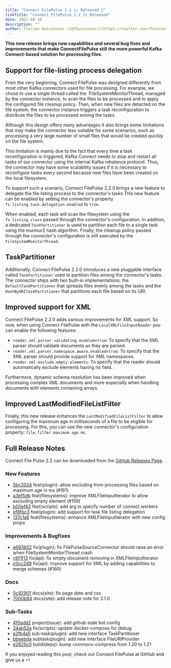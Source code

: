 ```yaml
---
title: "Connect FilePulse 2.2 is Released 🚀"
linkTitle: "Connect FilePulse 2.2 is Released"
date: 2021-08-10
description: ""
author: Florian Hussonnois ([@fhussonnois](https://twitter.com/fhussonnois))
---
```


**This new release brings new capabilities and several bug fixes and improvements that make ConnectFilePulse still the more powerful Kafka Connect-based solution for processing files.**

## Support for file-listing process delegation

From the very beginning, Connect FilePulse was designed differently from most other Kafka connectors used for file processing. 
For example, we chose to use a single thread called the `FileSystemMonitorThread, managed by the connector instance, to scan the files to be processed and to apply the configured file cleanup policy.
Then, when new files are detected on the file system, the connector instance triggers a task reconfiguration to distribute the files to be processed among the tasks.

Although this design offers many advantages it also brings some limitations that may make the connector less suitable for some scenarios, 
such as processing a very large number of small files that would be created quickly on the file system.

This limitation is mainly due to the fact that every time a task reconfiguration is triggered, 
Kafka Connect needs to stop and restart all tasks of our connector using the internal Kafka rebalance protocol.
Thus, the connector may have some scalability issues if it is necessary to reconfigure tasks every second because new files have been created on the local filesystem.

To support such a scenario, Connect FilePulse 2.2.0 brings a new feature to delegate the file listing process to the connector's tasks
This new feature can be enabled by setting the connector's property `fs.listing.task.delegation.enabled` to `true`.

When enabled, each task will scan the filesystem using the `fs.listing.class` passed through the connector's configuration.
In addition, a dedicated `TaskPartitioner` is used to partition each file to a single task using the murmur2 hash algorithm.
Finally, the cleanup policy passed through the connector's configuration is still executed by the `FileSystemMonitorThread`.

## TaskPartitioner

Additionally, Connect FilePulse 2.2.0 introduces a new pluggable interface called `TaskPartitioner` used to partition files among the connector's tasks.
The connector ships with two built-in implementations: the `DefaultTaskPartitioner` that spreads files evenly among the tasks and the `HashByURITaskPartitioner` that partitions each file based on its URI.

## Improved support for XML 

Connect FilePulse 2.2.0 adds various improvements for XML support. 
So now, when using Connect FilePulse with the `LocalXMLFileInputReader` you can enable the following features: 

* `reader.xml.parser.validating.enabled=true`: To specify that the XML parser should validate documents as they are parsed.
* `reader.xml.parser.namespace.aware.enabled=true`: To specify that the XML parser should provide support for XML namespaces.
* `reader.xml.exclude.empty.elements`: To specify that the reader should automatically exclude elements having no field.

Furthermore, dynamic schema resolution has been improved when processing complex XML documents and more especially when handling documents with elements containing arrays.

## Improved LastModifiedFileListFilter

Finally, this new release enhances the `LastModifiedFileListFilter` to allow configuring the maximum age in milliseconds of a file to be eligible for processing. 
For this, you can use the new connector's configuration property: `file.filter.maximum.age.ms`.

## Full Release Notes

Connect File Pulse 2.2 can be downloaded from the [GitHub Releases Page](https://github.com/streamthoughts/kafka-connect-file-pulse/releases/tag/v2.2.0). 

### New Features

* [5bc2024](https://github.com/streamthoughts/kafka-connect-file-pulse/commit/5bc2024) feat(plugin): allow excluding from processing files based on maximum age in ms (#161)
* [a3ef5db](https://github.com/streamthoughts/kafka-connect-file-pulse/commit/a3ef5db) feat(filesystems): improve XMLFileInputIterator to allow excluding empty element (#159)
* [b00ef42](https://github.com/streamthoughts/kafka-connect-file-pulse/commit/b00ef42) feat(scripts): add arg to specify number of connect workers
* [ef8fbc3](https://github.com/streamthoughts/kafka-connect-file-pulse/commit/ef8fbc3) feat(plugin): add support for task file listing delegation
* [137c1a6](https://github.com/streamthoughts/kafka-connect-file-pulse/commit/137c1a6) feat(filesystems): enhance XMLFileInputIterator with new config props

### Improvements & Bugfixes

* [a693b52](https://github.com/streamthoughts/kafka-connect-file-pulse/commit/a693b52) fix(plugin): fix FilePulseSourceConnector should raise an error when FileSystemMonitorThread crash
* [c6f1f13](https://github.com/streamthoughts/kafka-connect-file-pulse/commit/c6f1f13) fix(api): fix empty document removing in XMLFileInputIterator
* [c0cc249](https://github.com/streamthoughts/kafka-connect-file-pulse/commit/c0cc249) fix(api): improve support for XML by adding capabilities to merge schemas (#160)

### Docs
* [0c92901](https://github.com/streamthoughts/kafka-connect-file-pulse/commit/0c92901) docs(site): fix page date and css
* [7000b84](https://github.com/streamthoughts/kafka-connect-file-pulse/commit/7000b84) docs(site): add release note for 2.1.0

### Sub-Tasks

* [4f0add2](https://github.com/streamthoughts/kafka-connect-file-pulse/commit/4f0add2) project(issue): add github stale bot config
* [34ab52a](https://github.com/streamthoughts/kafka-connect-file-pulse/commit/34ab52a) fix(scripts): update docker-compose for debug
* [a2fb4a5](https://github.com/streamthoughts/kafka-connect-file-pulse/commit/a2fb4a5) sub-task(plugin): add new interface TaskPartitioner
* [bbeebda](https://github.com/streamthoughts/kafka-connect-file-pulse/commit/bbeebda) subtask(plugin): add new interface FileURIProvider
* [e2825c0](https://github.com/streamthoughts/kafka-connect-file-pulse/commit/e2825c0) build(deps): bump commons-compress from 1.20 to 1.21

If you enjoyed reading this post, check out Connect FilePulse at GitHub and give us a ⭐!
